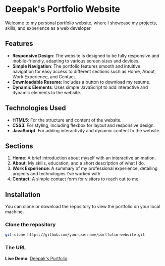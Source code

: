 # Deepak's Portfolio Website

Welcome to my personal portfolio website, where I showcase my projects, skills, and experience as a web developer.

## Features

- **Responsive Design**: The website is designed to be fully responsive and mobile-friendly, adapting to various screen sizes and devices.
- **Simple Navigation**: The portfolio features smooth and intuitive navigation for easy access to different sections such as Home, About, Work Experience, and Contact.
- **Downloadable Resume**: Includes a button to download my resume.
- **Dynamic Elements**: Uses simple JavaScript to add interactive and dynamic elements to the website.

## Technologies Used

- **HTML5**: For the structure and content of the website.
- **CSS3**: For styling, including flexbox for layout and responsive design.
- **JavaScript**: For adding interactivity and dynamic content to the website.

## Sections

1. **Home**: A brief introduction about myself with an interactive animation.
2. **About**: My skills, education, and a short description of what I do.
3. **Work Experience**: A summary of my professional experience, detailing projects and technologies I’ve worked with.
4. **Contact**: A simple contact form for visitors to reach out to me.

## Installation

You can clone or download the repository to view the portfolio on your local machine.

### Clone the repository

```bash
git clone https://github.com/yourusername/portfolio-website.git
```
### The URL

**Live Demo**: [Deepak's Portfolio](https://portfolio-website-ten-omega-95.vercel.app/)


